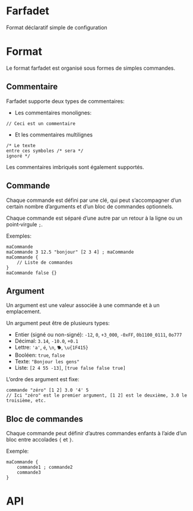 # Farfadet
Format déclaratif simple de configuration

# Format

Le format farfadet est organisé sous formes de simples commandes.

## Commentaire
Farfadet supporte deux types de commentaires:
* Les commentaires monolignes:
```
// Ceci est un commentaire
```
* Et les commentaires multilignes
```
/* Le texte
entre ces symboles /* sera */
ignoré */
```
Les commentaires imbriqués sont également supportés.

## Commande
Chaque commande est défini par une clé, qui peut s’accompagner d’un certain nombre d’arguments et d’un bloc de commandes optionnels.

Chaque commande est séparé d’une autre par un retour à la ligne ou un point‑virgule `;`.

Exemples:
```
maCommande
maCommande 3 12.5 "bonjour" [2 3 4] ; maCommande
maCommande {
    // Liste de commandes
}
maCommande false {}
```

## Argument
Un argument est une valeur associée à une commande et à un emplacement.

Un argument peut être de plusieurs types:
 * Entier (signé ou non-signé): `-12`, `0`, `+3_000`, `-0xFF`, `0b1100_0111`, `0o777`
 * Décimal: `3.14`, `-10.0`, `+0.1`
 * Lettre: `'a'`, `é`, `\n`, `🐕`, `\u{1F415}`
 * Booléen: `true`, `false`
 * Texte: `"Bonjour les gens"`
 * Liste: `[2 4 55 -13]`, `[true false false true]`

L’ordre des argument est fixe:
```
commande "zéro" [1 2] 3.0 '4' 5
// Ici "zéro" est le premier argument, [1 2] est le deuxième, 3.0 le troisième, etc.
```

## Bloc de commandes
Chaque commande peut définir d’autres commandes enfants à l’aide d’un bloc entre accolades `{` et `}`.

Exemple:
```
maCommande {
    commande1 ; commande2
    commande3
}
```

# API

